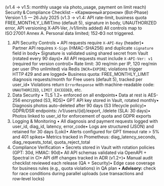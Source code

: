 (v1.4 → v1.5: monthly usage via photo_usage, payment on limit reach)
Security & Compliance Checklist – «Карманный агроном» (Bot‑Phase)
Version 1.5 — 26 July 2025
(v1.3 → v1.4: API rate-limit, business quota FREE_MONTHLY_LIMIT/mo (default 5), signature in body, UNAUTHORIZED error, API versioning X‑API‑Ver, /v1/limits added)
All controls map to ISO 27001 Annex A. Personal data limited; 152‑ФЗ not triggered.
1. API Security Controls
• API requests require `X-API-Key` (header)• Partner API requires `X-Sign` (HMAC-SHA256) and duplicate `signature` field in body• Signature is validated using shared secret from Vault (rotated every 90 days)• All API requests must include `X-API-Ver: v1` (required for version control)• Rate limit: 30 req/min per IP, 120 req/min per user (Pro unlimited) via Redis `INCR`+`EXPIRE`; violations trigger HTTP 429 and are logged• Business quota: FREE_MONTHLY_LIMIT diagnosis requests/month for Free users (default 5), tracked per user_id• Violations return `ErrorResponse` with machine-readable code: `UNAUTHORIZED`, `LIMIT_EXCEEDED`, etc.
2. Data Security
• TLS 1.2+ enforced on all endpoints• Data at rest is AES-256 encrypted (S3, RDS)• GPT API key stored in Vault, rotated monthly• Diagnosis photos auto-deleted after 90 days (S3 lifecycle policy)• GDPR/DSR endpoints: /v1/users/{id}/export, /delete (SLA: 30 days)• Photos linked to user_id for enforcement of quota and GDPR exports
3. Logging & Monitoring
• All diagnosis and payment requests logged with user_id, diag_id, latency, error_code• Logs are structured (JSON) and retained for 30 days (Loki)• Alerts configured for GPT timeout rate > 5% and 401 spikes• Metrics tracked in Prometheus: diag_latency_seconds, diag_requests_total, quota_reject_total
4. Compliance Verification
• Secrets stored in Vault with rotation policies (GPT: 30d, HMAC: 90d)• All API schemas validated via OpenAPI + Spectral in CI• API diff changes tracked in ADR (v1.2+)• Manual audit checklist reviewed each release (QA + Security)• Edge case coverage for business rules (e.g., quota violations) in QA plan
• **Advisory:** check for race conditions during parallel uploads (use transactions and row‑level locks)
